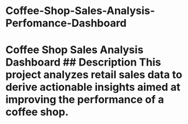 # Coffee-Shop-Sales-Analysis-Perfomance-Dashboard
# Coffee Shop Sales Analysis Dashboard  ## Description This project analyzes retail sales data to derive actionable insights aimed at improving the performance of a coffee shop.
